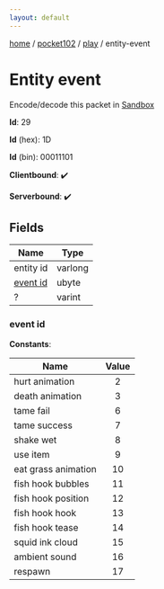 ```yaml
---
layout: default
---
```


[home](/)  /  [pocket102](/protocol/pocket102)  /  [play](/protocol/pocket102/play)  /  entity-event

# Entity event

Encode/decode this packet in [Sandbox](../../../sandbox/pocket102#Play.EntityEvent)

**Id**: 29

**Id** (hex): 1D

**Id** (bin): 00011101

**Clientbound**: ✔️

**Serverbound**: ✔️

## Fields

Name | Type
---|---
entity id | varlong
[event id](#event-id) | ubyte
? | varint

### event id

**Constants**:

Name | Value
---|:---:
hurt animation | 2
death animation | 3
tame fail | 6
tame success | 7
shake wet | 8
use item | 9
eat grass animation | 10
fish hook bubbles | 11
fish hook position | 12
fish hook hook | 13
fish hook tease | 14
squid ink cloud | 15
ambient sound | 16
respawn | 17
